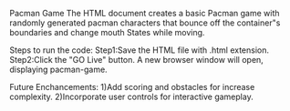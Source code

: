 Pacman Game
The HTML document creates a basic Pacman game with randomly generated pacman characters that bounce off the container"s boundaries and change mouth States while moving.

Steps to run the code:
Step1:Save the HTML file with .html extension.
Step2:Click the "GO Live" button. A new browser window will open, displaying pacman-game.

Future Enchancements:
1)Add scoring and obstacles for increase complexity.
2)Incorporate user controls for interactive gameplay.
